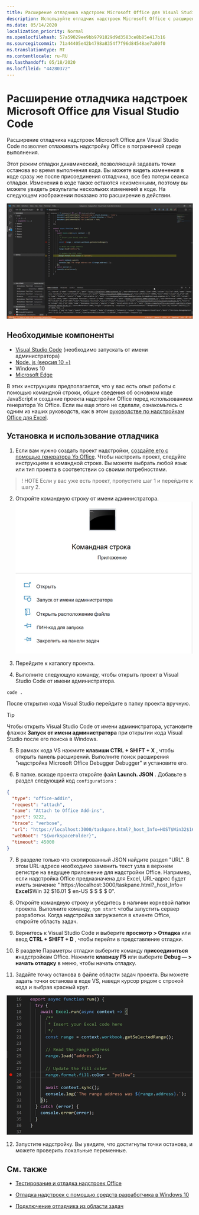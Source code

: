 ```yaml
---
title: Расширение отладчика надстроек Microsoft Office для Visual Studio Code
description: Используйте отладчик надстроек Microsoft Office с расширением кода Visual Studio, чтобы отладить надстройку Office.
ms.date: 05/14/2020
localization_priority: Normal
ms.openlocfilehash: 57a59029ee9bb9791829d9d3583ce8b85e417b16
ms.sourcegitcommit: 71a44405e42b4798a8354f7f96d84548ae7a00f0
ms.translationtype: MT
ms.contentlocale: ru-RU
ms.lasthandoff: 05/18/2020
ms.locfileid: "44280372"
---
```

# <a name="microsoft-office-add-in-debugger-extension-for-visual-studio-code"></a>Расширение отладчика надстроек Microsoft Office для Visual Studio Code

Расширение отладчика надстроек Microsoft Office для Visual Studio Code позволяет отлаживать надстройку Office в пограничной среде выполнения.

Этот режим отладки динамический, позволяющий задавать точки останова во время выполнения кода. Вы можете видеть изменения в коде сразу же после присоединения отладчика, все без потери сеанса отладки. Изменения в коде также остаются неизменными, поэтому вы можете увидеть результаты нескольких изменений в коде. На следующем изображении показано это расширение в действии.

![Отладка расширения отладчика надстроек Office раздел надстройки Excel](../images/vs-debugger-extension-for-office-addins.jpg)

## <a name="prerequisites"></a>Необходимые компоненты

- [Visual Studio Code](https://code.visualstudio.com/) (необходимо запускать от имени администратора)
- [Node. js (версия 10 +)](https://nodejs.org/)
- Windows 10
- [Microsoft Edge](https://www.microsoft.com/edge)

В этих инструкциях предполагается, что у вас есть опыт работы с помощью командной строки, общие сведения об основном коде JavaScript и создание проекта надстройки Office перед использованием генератора Yo Office. Если вы еще этого не сделали, ознакомьтесь с одним из наших руководств, как в этом [руководстве по надстройкам Office для Excel](../tutorials/excel-tutorial.md).

## <a name="install-and-use-the-debugger"></a>Установка и использование отладчика

1. Если вам нужно создать проект надстройки, [создайте его с помощью генератора Yo Office](https://docs.microsoft.com/office/dev/add-ins/quickstarts/excel-quickstart-jquery?tabs=yeomangenerator). Чтобы настроить проект, следуйте инструкциям в командной строке. Вы можете выбрать любой язык или тип проекта в соответствии со своими потребностями.

> ! НОТЕ Если у вас уже есть проект, пропустите шаг 1 и перейдите к шагу 2.

2. Откройте командную строку от имени администратора.
   ![Параметры командной строки, в том числе "Запуск от имени администратора" в Windows 10](../images/run-as-administrator-vs-code.jpg)

3. Перейдите к каталогу проекта.

4. Выполните следующую команду, чтобы открыть проект в Visual Studio Code от имени администратора.

```command&nbsp;line
code .
```

После открытия кода Visual Studio перейдите в папку проекта вручную.

> [!TIP]
> Чтобы открыть Visual Studio Code от имени администратора, установите флажок **Запуск от имени администратора** при открытии кода Visual Studio после его поиска в Windows.

5. В рамках кода VS нажмите **клавиши CTRL + SHIFT + X** , чтобы открыть панель расширений. Выполните поиск расширения "надстройка Microsoft Office Debugger Debugger" и установите его.

6. В папке. вскоде проекта откройте файл **Launch. JSON** . Добавьте в раздел следующий код `configurations` :

```JSON
{
  "type": "office-addin",
  "request": "attach",
  "name": "Attach to Office Add-ins",
  "port": 9222,
  "trace": "verbose",
  "url": "https://localhost:3000/taskpane.html?_host_Info=HOST$Win32$16.01$en-US$$$$0",
  "webRoot": "${workspaceFolder}",
  "timeout": 45000
}
```

7. В разделе только что скопированный JSON найдите раздел "URL". В этом URL-адресе необходимо заменить текст узла в верхнем регистре на ведущее приложение для надстройки Office. Например, если надстройка Office предназначена для Excel, URL-адрес будет иметь значение " https://localhost:3000/taskpane.html?_host_Info= <strong>Excel</strong>$Win 32 $16.01 $ en-US $ \$ \$ \$ 0".

8. Откройте командную строку и убедитесь в наличии корневой папки проекта. Выполните команду, `npm start` чтобы запустить сервер разработки. Когда надстройка загружается в клиенте Office, откройте область задач.

9. Вернитесь к Visual Studio Code и выберите **просмотр > Отладка** или ввод **CTRL + SHIFT + D** , чтобы перейти в представление отладки.

10. В разделе Параметры отладки выберите команду **присоединиться к**надстройкам Office. Нажмите **клавишу F5** или выберите **Debug — > начать отладку** в меню, чтобы начать отладку.

11. Задайте точку останова в файле области задач проекта. Вы можете задать точки останова в коде VS, наведя курсор рядом с строкой кода и выбрав красный круг.

![В строке кода в VS отображается красный кружок](../images/set-breakpoint.jpg)

12. Запустите надстройку. Вы увидите, что достигнуты точки останова, и можете проверить локальные переменные.

## <a name="see-also"></a>См. также

* [Тестирование и отладка надстроек Office](test-debug-office-add-ins.md)

* [Отладка надстроек с помощью средств разработчика в Windows 10](debug-add-ins-using-f12-developer-tools-on-windows-10.md)

* [Подключение отладчика из области задач](attach-debugger-from-task-pane.md)
